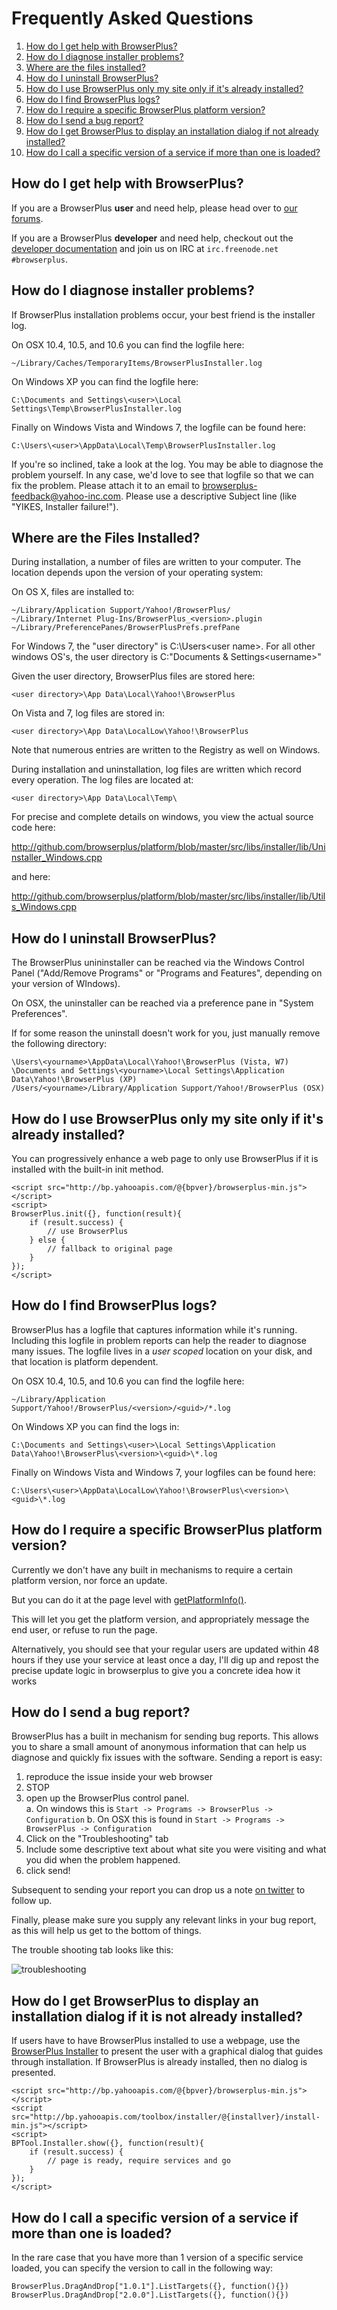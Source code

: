 # Frequently Asked Questions

1. [How do I get help with BrowserPlus?](#support)
1. [How do I diagnose installer problems?](#diagnoseInstallerProblem)
1. [Where are the files installed?](#installationLocation)
1. [How do I uninstall BrowserPlus?](#uninstall)
1. [How do I use BrowserPlus only my site only if it's already installed?](#initProgressively)
1. [How do I find BrowserPlus logs?](#findLogfiles)
1. [How do I require a specific BrowserPlus platform version?](#specificPlatform)
1. [How do I send a bug report?](#bugReport)
1. [How do I get BrowserPlus to display an installation dialog if not already installed?](#installDialog)
1. [How do I call a specific version of a service if more than one is loaded?](#specificVersion)



<a name="support"></a>
## How do I get help with BrowserPlus?

If you are a BrowserPlus **user** and need help, please head over to [our forums](http://developer.yahoo.net/forum/index.php?s=887c0d15830324ed1fd45a1180d3dcf6&showforum=83).

If you are a BrowserPlus **developer** and need help, checkout out the [developer documentation](/docs/) and join us on IRC at 
`irc.freenode.net #browserplus`.



<a name="diagnoseInstallerProblem"></a>
## How do I diagnose installer problems?

If BrowserPlus installation problems occur, your best friend is the installer log.  

On OSX 10.4, 10.5, and 10.6 you can find the logfile here:

    ~/Library/Caches/TemporaryItems/BrowserPlusInstaller.log

On Windows XP you can find the logfile here:

    C:\Documents and Settings\<user>\Local Settings\Temp\BrowserPlusInstaller.log

Finally on Windows Vista and Windows 7, the logfile can be found here:

    C:\Users\<user>\AppData\Local\Temp\BrowserPlusInstaller.log

If you're so inclined, take a look at the log. You may be able to diagnose the problem yourself. In any case, we'd love to see that
logfile so that we can fix the problem. Please attach it to an email to <browserplus-feedback@yahoo-inc.com>. Please use a descriptive
Subject line (like "YIKES, Installer failure!").




<a name="installationLocation"></a>
## Where are the Files Installed?

During installation, a number of files are written to your computer.  The location depends upon the version of your operating system:

On OS X, files are installed to:

    ~/Library/Application Support/Yahoo!/BrowserPlus/
    ~/Library/Internet Plug-Ins/BrowserPlus_<version>.plugin
    ~/Library/PreferencePanes/BrowserPlusPrefs.prefPane

For Windows 7, the "user directory" is C:\Users\<user name>. For all other windows OS's, the user directory is C:\"Documents &
Settings\<username>"

Given the user directory, BrowserPlus files are stored here:

    <user directory>\App Data\Local\Yahoo!\BrowserPlus

On Vista and 7, log files are stored in:

    <user directory>\App Data\LocalLow\Yahoo!\BrowserPlus

Note that numerous entries are written to the Registry as well on Windows.

During installation and uninstallation, log files are written which record every operation. The log files are located at:

    <user directory>\App Data\Local\Temp\

For precise and complete details on windows, you view the actual source code here:

<http://github.com/browserplus/platform/blob/master/src/libs/installer/lib/Uninstaller_Windows.cpp>

and here:

<http://github.com/browserplus/platform/blob/master/src/libs/installer/lib/Utils_Windows.cpp>




<a name="uninstall"></a>
## How do I uninstall BrowserPlus?

The BrowserPlus unininstaller can be reached via the Windows Control Panel ("Add/Remove Programs" or "Programs and Features", depending on your version of WIndows). 

On OSX, the uninstaller can be reached via a preference pane in "System Preferences". 

If for some reason the uninstall doesn't work for you, just manually remove the following directory:

    \Users\<yourname>\AppData\Local\Yahoo!\BrowserPlus (Vista, W7)
    \Documents and Settings\<yourname>\Local Settings\Application Data\Yahoo!\BrowserPlus (XP)
    /Users/<yourname>/Library/Application Support/Yahoo!/BrowserPlus (OSX)




<a name="initProgressively"></a>
## How do I use BrowserPlus only my site only if it's already installed?

You can progressively enhance a web page to only use BrowserPlus if it is installed with the built-in init method.

    <script src="http://bp.yahooapis.com/@{bpver}/browserplus-min.js"></script>  
    <script>
    BrowserPlus.init({}, function(result){
        if (result.success) {
            // use BrowserPlus
        } else {
            // fallback to original page
        }
    }); 
    </script>



<a name="findLogfiles"></a>
## How do I find BrowserPlus logs?

BrowserPlus has a logfile that captures information while it's
running.  Including this logfile in problem reports can help the
reader to diagnose many issues.  The logfile lives in a _user scoped_
location on your disk, and that location is platform dependent.

On OSX 10.4, 10.5, and 10.6 you can find the logfile here:

    ~/Library/Application Support/Yahoo!/BrowserPlus/<version>/<guid>/*.log

On Windows XP you can find the logs in:

    C:\Documents and Settings\<user>\Local Settings\Application Data\Yahoo!\BrowserPlus\<version>\<guid>\*.log

Finally on Windows Vista and Windows 7, your logfiles can be found here:

    C:\Users\<user>\AppData\LocalLow\Yahoo!\BrowserPlus\<version>\<guid>\*.log



<a name="specificPlatform"></a>
## How do I require a specific BrowserPlus platform version?

Currently we don't have any built in mechanisms to require a certain platform version, nor force an update.

But you can do it at the page level with [getPlatformInfo()](http://browserplus.yahoo.com/developer/web/api/#bpgetplatforminfo).

This will let you get the platform version, and appropriately message the end user, or refuse to run the page.

Alternatively, you should see that your regular users are updated within 48 hours if they use your service at least once a day, I'll
dig up and repost the precise update logic in browserplus to give you a concrete idea how it works


<a name="bugReport"></a>
## How do I send a bug report?

BrowserPlus has a built in mechanism for sending bug reports.  This
allows you to share a small amount of anonymous information that
can help us diagnose and quickly fix issues with the software.  Sending
a report is easy:

1. reproduce the issue inside your web browser
2. STOP
3. open up the BrowserPlus control panel.  
  a. On windows this is `Start -> Programs -> BrowserPlus -> Configuration`
  b. On OSX this is found in `Start -> Programs -> BrowserPlus -> Configuration`
4. Click on the "Troubleshooting" tab
5. Include some descriptive text about what site you were visiting and what you did when the problem happened.
6. click send!

Subsequent to sending your report you can drop us a note [on twitter](http://twitter.com/browserplus) to follow up.

Finally, please make sure you supply any relevant links in your bug report, as this will help us get to the bottom of things.

The trouble shooting tab looks like this:

  ![troubleshooting](/i/troubleshooting.jpg)



<a name="installDialog"></a>
## How do I get BrowserPlus to display an installation dialog if it is not already installed?

If users have to have BrowserPlus installed to use a webpage, use the [BrowserPlus
Installer](http://browserplus.yahoo.com/developer/web/toolbox/installer/) to present 
the user with a graphical dialog that guides through installation. If BrowserPlus is 
already installed, then no dialog is presented.

    <script src="http://bp.yahooapis.com/@{bpver}/browserplus-min.js"></script>  
    <script src="http://bp.yahooapis.com/toolbox/installer/@{installver}/install-min.js"></script>  
    <script>
    BPTool.Installer.show({}, function(result){
        if (result.success) {
            // page is ready, require services and go
        }
    });
    </script>


<a name="specificVersion"></a>
## How do I call a specific version of a service if more than one is loaded?

In the rare case that you have more than 1 version of a specific service loaded, you can specify the version
to call in the following way:

	BrowserPlus.DragAndDrop["1.0.1"].ListTargets({}, function(){})
	BrowserPlus.DragAndDrop["2.0.0"].ListTargets({}, function(){})
    